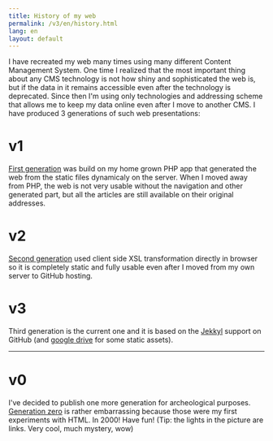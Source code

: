 ```yaml
---
title: History of my web
permalink: /v3/en/history.html
lang: en
layout: default
---
```


I have recreated my web many times using many different Content Management System. One time I realized that the most important thing about any CMS technology is not how shiny and sophisticated the web is, but if the data in it remains accessible even after the technology is deprecated. Since then I'm using only technologies and addressing scheme that allows me to keep my data online even after I move to another CMS. I have produced 3 generations of such web presentations:


# v1
[First generation](/v1/index.html) was build on my home grown PHP app that generated the web from the static files dynamicaly on the server. When I moved away from PHP, the web is not very usable without the navigation and other generated part, but all the articles are still available on their original addresses.

# v2
[Second generation](/v2/index.xml) used client side XSL transformation directly in browser so it is completely static and fully usable even after I moved from my own server to GitHub hosting.

# v3
Third generation is the current one and it is based on the [Jekkyl](http://jekyllrb.com/) support on GitHub (and [google drive](https://googledrive.com/host/0B1pxZj5GslL_flF5azBYZUotMjAzSjBQSnZDb3RLblN5ZmdOLTJtS0ptd21kZ01CQi1jNFE) for some static assets).

-------------------------------

# v0
I've decided to publish one more generation for archeological purposes. [Generation zero](/v0/index.html) is rather embarrassing because those were my first experiments with HTML. In 2000! Have fun! (Tip: the lights in the picture are links. Very cool, much mystery, wow)